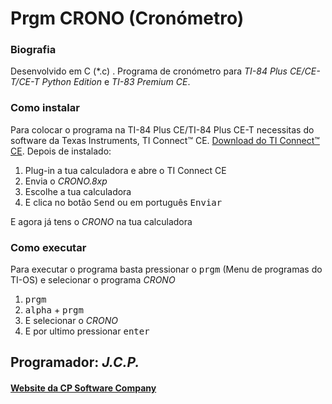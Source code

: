 <h1>Prgm CRONO (Cronómetro)</h1>

<h3>Biografia</h3>

<p>Desenvolvido em C (*.c) . Programa de cronómetro para <em>TI-84 Plus CE/CE-T/CE-T Python Edition</em> e<em> TI-83 Premium CE</em>.</p>

<h3>Como instalar</h3>

<p>Para colocar o programa na TI-84 Plus CE/TI-84 Plus CE-T necessitas do software da Texas Instruments, TI Connect™ CE. <a href="https://education.ti.com/pt/produtos/computer-software/ti-connect-ce-sw"> Download do TI Connect™ CE</a>. Depois de instalado:
<ol>
     <li>Plug-in a tua calculadora e abre o TI Connect CE</li>
     <li>Envia o <em>CRONO.8xp</em></li>
     <li>Escolhe a tua calculadora</li>
     <li>E clica no botão <kbd>Send</kbd> ou em português <kbd>Enviar</kbd></li>
</ol>

<p> E agora já tens o <em>CRONO</em> na tua calculadora</p>

<h3>Como executar</h3>

<p> Para executar o programa basta pressionar o <kbd>prgm</kbd> (Menu de programas do TI-OS) e selecionar o programa <em>CRONO</em></p>

<ol>
     <li><kbd>prgm</kbd></li>
     <li><kbd>alpha</kbd> + <kbd>prgm</kbd></li>
     <li>E selecionar o <em>CRONO</em></li>
     <li>E por ultimo pressionar <kbd>enter</kbd></li>
</ol>

<h2>Programador: <strong><em>J.C.P.</em></strong></h2>

<h4><a href="https://cpsoftwarecompany.epizy.com">Website da CP Software Company</a></h4>
